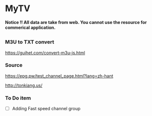 # MyTV

                 
#### Notice !!  All data are take from web. You cannot use the resource for commerical application.
##
### M3U to TXT convert
https://guihet.com/convert-m3u-js.html
  
### Source 
https://epg.pw/test_channel_page.html?lang=zh-hant

http://tonkiang.us/
    

    
### To Do item
- [ ] Adding Fast speed channel group




